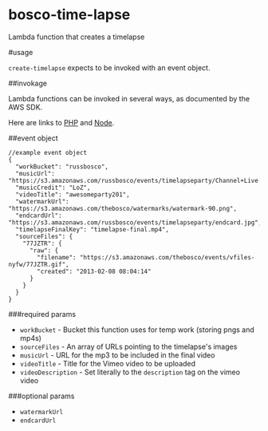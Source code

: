 # bosco-time-lapse

Lambda function that creates a timelapse


#usage

`create-timelapse` expects to be invoked with an event object.

##invokage

Lambda functions can be invoked in several ways, as documented by the AWS SDK.

Here are links to [PHP](http://docs.aws.amazon.com/aws-sdk-php/latest/class-Aws.Lambda.LambdaClient.html#_invokeAsync) and [Node](http://docs.aws.amazon.com/AWSJavaScriptSDK/latest/index.html).

##event object

```
//example event object
{
  "workBucket": "russbosco",
  "musicUrl": "https://s3.amazonaws.com/russbosco/events/timelapseparty/Channel+Live.mp3",
  "musicCredit": "LoZ",
  "videoTitle": "awesomeparty201",
  "watermarkUrl": "https://s3.amazonaws.com/thebosco/watermarks/watermark-90.png",
  "endcardUrl": "https://s3.amazonaws.com/russbosco/events/timelapseparty/endcard.jpg",
  "timelapseFinalKey": "timelapse-final.mp4",
  "sourceFiles": {
    "77JZTR": {
      "raw": {
        "filename": "https://s3.amazonaws.com/thebosco/events/vfiles-nyfw/77JZTR.gif",
        "created": "2013-02-08 08:04:14"
      }
    }
  }
}
```

###required params

- `workBucket` - Bucket this function uses for temp work (storing pngs and mp4s)
- `sourceFiles` - An array of URLs pointing to the timelapse's images
- `musicUrl` - URL for the mp3 to be included in the final video
- `videoTitle` - Title for the Vimeo video to be uploaded
- `videoDescription` - Set literally to the `description` tag on the vimeo video

###optional params

- `watermarkUrl`
- `endcardUrl`
